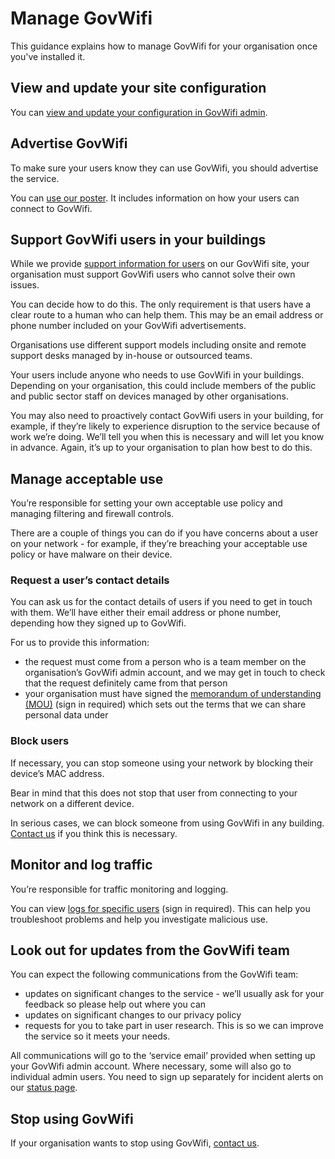 # Manage GovWifi

This guidance explains how to manage GovWifi for your organisation once you've installed it.

## View and update your site configuration

You can [view and update your configuration in GovWifi admin](https://admin.wifi.service.gov.uk/).

## Advertise GovWifi

To make sure your users know they can use GovWifi, you should advertise the service.

You can [use our poster](/assets/GovWifi-poster.png). It includes information on how your users can connect to GovWifi.

## Support GovWifi users in your buildings

While we provide [support information for users](https://www.wifi.service.gov.uk/get-help-connecting/) on our GovWifi site, your organisation must support GovWifi users who cannot solve their own issues. 

You can decide how to do this. The only requirement is that users have a clear route to a human who can help them. This may be an email address or phone number included on your GovWifi advertisements.  

Organisations use different support models including onsite and remote support desks managed by in-house or outsourced teams. 

Your users include anyone who needs to use GovWifi in your buildings. Depending on your organisation, this could include members of the public and public sector staff on devices managed by other organisations.

You may also need to proactively contact GovWifi users in your building, for example, if they’re likely to experience disruption to the service because of work we’re doing. We’ll tell you when this is necessary and will let you know in advance. Again, it’s up to your organisation to plan how best to do this. 

## Manage acceptable use

You’re responsible for setting your own acceptable use policy and managing filtering and firewall controls.

There are a couple of things you can do if you have concerns about a user on your network - for example, if they’re breaching your acceptable use policy or have malware on their device.

### Request a user’s contact details

You can ask us for the contact details of users if you need to get in touch with them. We’ll have either their email address or phone number, depending how they signed up to GovWifi.

For us to provide this information:

- the request must come from a person who is a team member on the organisation’s GovWifi admin account, and we may get in touch to check that the request definitely came from that person
- your organisation must have signed the [memorandum of understanding (MOU)](https://admin.wifi.service.gov.uk/mou) (sign in required) which sets out the terms that we can share personal data under

### Block users

If necessary, you can stop someone using your network by blocking their device’s MAC address.

Bear in mind that this does not stop that user from connecting to your network on a different device.

In serious cases, we can block someone from using GovWifi in any building. [Contact us](https://admin.wifi.service.gov.uk/help) if you think this is necessary.

## Monitor and log traffic

You’re responsible for traffic monitoring and logging.

You can view [logs for specific users](https://admin.wifi.service.gov.uk/logs/search/new) (sign in required). This can help you troubleshoot problems and help you investigate malicious use.  

## Look out for updates from the GovWifi team

You can expect the following communications from the GovWifi team:  

- updates on significant changes to the service - we’ll usually ask for your feedback so please help out where you can 
- updates on significant changes to our privacy policy
- requests for you to take part in user research. This is so we can improve the service so it meets your needs.

All communications will go to the ‘service email’ provided when setting up your GovWifi admin account. Where necessary, some will also go to individual admin users. You need to sign up separately for incident alerts on our [status page](https://status.wifi.service.gov.uk/).

## Stop using GovWifi

If your organisation wants to stop using GovWifi, [contact us](https://admin.wifi.service.gov.uk/help).
